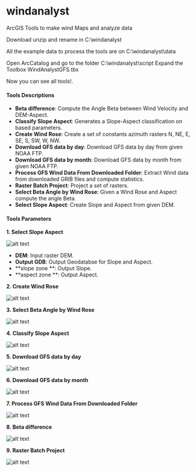 # windanalyst
ArcGIS Tools to make wind Maps and analyze data

Download unzip and rename in C:\windanalyst

All the example data to process the tools are on C:\windanalyst\data

Open ArcCatalog and go to the folder C:\windanalyst\script
Expand the Toolbox WindAnalystGFS.tbx

Now you can see all tools!.



#### Tools Descriptions

* **Beta difference**: Compute the Angle Beta between Wind Velocity and DEM-Aspect.
* **Classify Slope Aspect**: Generates a Slope-Aspect classification on based parameters.
* **Create Wind Rose**: Create a set of constants azimuth rasters N, NE, E, SE, S, SW, W, NW.
* **Download GFS data by day**: Download GFS data by day from given NOAA FTP.
* **Download GFS data by month**: Download GFS data by month from given NOAA FTP.
* **Process GFS Wind Data From Downloaded Folder**: Extract Wind data from downloaded GRIB files and compute statistics.
* **Raster Batch Project**: Project a set of rasters.
* **Select Beta Angle by Wind Rose**: Given a Wind Rose and Aspect compute the angle Beta.
* **Select Slope Aspect**: Create Slope and Aspect from given DEM.

#### Tools Parameters

**1. Select Slope Aspect**


![alt text](https://github.com/crablasph/windanalyst/blob/master/images/1_slope_zone.png)


* **DEM**: Input raster DEM.
* **Output GDB**: Output Geodatabse for Slope and Aspect.
* **slope zone **: Output Slope.
* **aspect zone **: Output Aspect.


**2. Create Wind Rose**


![alt text](https://github.com/crablasph/windanalyst/blob/master/images/2_create_wind_rose.png)


**3. Select Beta Angle by Wind Rose**


![alt text](https://github.com/crablasph/windanalyst/blob/master/images/3_select_beta_angle_wr.png)


**4. Classify Slope Aspect**


![alt text](https://github.com/crablasph/windanalyst/blob/master/images/4_c_slope_aspect.png)


**5. Download GFS data by day**


![alt text](https://github.com/crablasph/windanalyst/blob/master/images/5_dday.png)


**6. Download GFS data by month**


![alt text](https://github.com/crablasph/windanalyst/blob/master/images/6_dmon.png)


**7. Process GFS Wind Data From Downloaded Folder**


![alt text](https://github.com/crablasph/windanalyst/blob/master/images/7_stats.png)


**8. Beta difference**


![alt text](https://github.com/crablasph/windanalyst/blob/master/images/8_beta_diff.png)


**9. Raster Batch Project**


![alt text](https://github.com/crablasph/windanalyst/blob/master/images/9_r_batch_prj.png)


 



